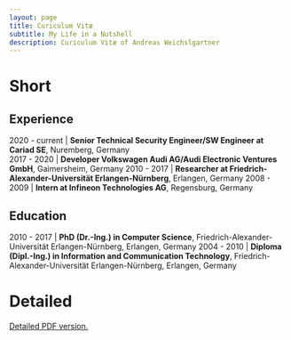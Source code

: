 ```yaml
---
layout: page
title: Curiculum Vitæ
subtitle: My Life in a Nutshell
description: Curiculum Vitæ of Andreas Weichslgartner
---
```


# Short

## Experience

2020 - current | **Senior Technical Security Engineer/SW Engineer at Cariad SE**, Nuremberg, Germany  
2017 - 2020    | **Developer Volkswagen Audi AG/Audi Electronic Ventures GmbH**, Gaimersheim, Germany 
2010 - 2017    | **Researcher at Friedrich-Alexander-Universität Erlangen-Nürnberg**, Erlangen, Germany
2008 - 2009    | **Intern at Infineon Technologies AG**, Regensburg, Germany

## Education

2010 - 2017 | **PhD (Dr.-Ing.) in Computer Science**, Friedrich-Alexander-Universität Erlangen-Nürnberg, Erlangen, Germany
2004 - 2010 | **Diploma (Dipl.-Ing.) in Information and Communication Technology**, Friedrich-Alexander-Universität Erlangen-Nürnberg, Erlangen, Germany

# Detailed

[Detailed PDF version.](cv.pdf)
